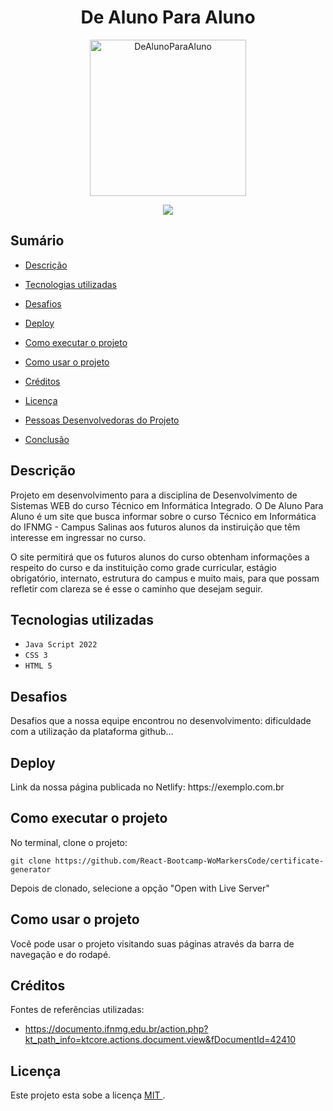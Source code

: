<h1 align="center"> De Aluno Para Aluno </h1>

<p align="center">
  <img width="250" height="250" alt="DeAlunoParaAluno" src="https://user-images.githubusercontent.com/108373863/225622400-fc05f787-526b-4fe2-94d1-dddd0f3e8827.png">
</p>

<p align="center">
<img src="http://img.shields.io/static/v1?label=STATUS&message=EM%20DESENVOLVIMENTO&color=GREEN&style=for-the-badge"/>
</p>

## Sumário

* [Descrição](#descrição-do-projeto)
* [Tecnologias utilizadas](#tecnologias-utilizadas)
* [Desafios](#desafios)
* [Deploy](#deploy)
* [Como executar o projeto](#como-executar-o-projeto)
* [Como usar o projeto](#como-usar-o-projeto)
* [Créditos](#créditos)
* [Licença](#licença)
* [Pessoas Desenvolvedoras do Projeto](#pessoas-desenvolvedoras)

* [Conclusão](#conclusão)
    
## Descrição
    
<p> Projeto em desenvolvimento para a disciplina de Desenvolvimento de Sistemas WEB do curso Técnico em Informática Integrado. O De Aluno Para Aluno é um site que busca informar sobre o curso Técnico em Informática do IFNMG - Campus Salinas aos futuros alunos da instiruição que têm interesse em ingressar no curso.</p>

<p> O site permitirá que os futuros alunos do curso obtenham informações a respeito do curso e da instituição como grade curricular, estágio obrigatório, internato, estrutura do campus e muito mais, para que possam refletir com clareza se é esse o caminho que desejam seguir. </p>

## Tecnologias utilizadas

- ``Java Script 2022``
- ``CSS 3``
- ``HTML 5``

## Desafios

<p> Desafios que a nossa equipe encontrou no desenvolvimento: dificuldade com a utilização da plataforma github... </p>

## Deploy

<p> Link da nossa página publicada no Netlify: https://exemplo.com.br </p>

## Como executar o projeto

<p> No terminal, clone o projeto: </p>

```
git clone https://github.com/React-Bootcamp-WoMarkersCode/certificate-generator
```

<p> Depois de clonado, selecione a opção "Open with Live Server" </p>

## Como usar o projeto

<p> Você pode usar o projeto visitando suas páginas através da barra de navegação e do rodapé. </p>

## Créditos

<p> Fontes de referências utilizadas:  </p>

* https://documento.ifnmg.edu.br/action.php?kt_path_info=ktcore.actions.document.view&fDocumentId=42410

## Licença

Este projeto esta sobe a licença [ MIT ](./LICENSE).
